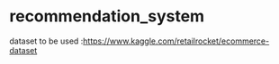# recommendation_system

dataset to be used :https://www.kaggle.com/retailrocket/ecommerce-dataset 

